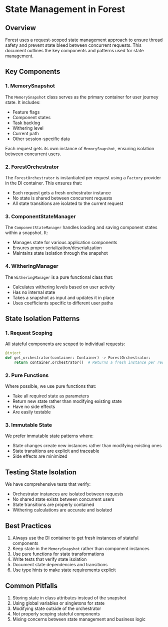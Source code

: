 # State Management in Forest

## Overview

Forest uses a request-scoped state management approach to ensure thread safety and prevent state bleed between concurrent requests. This document outlines the key components and patterns used for state management.

## Key Components

### 1. MemorySnapshot

The `MemorySnapshot` class serves as the primary container for user journey state. It includes:
- Feature flags
- Component states
- Task backlog
- Withering level
- Current path
- Other session-specific data

Each request gets its own instance of `MemorySnapshot`, ensuring isolation between concurrent users.

### 2. ForestOrchestrator

The `ForestOrchestrator` is instantiated per request using a `Factory` provider in the DI container. This ensures that:
- Each request gets a fresh orchestrator instance
- No state is shared between concurrent requests
- All state transitions are isolated to the current request

### 3. ComponentStateManager

The `ComponentStateManager` handles loading and saving component states within a snapshot. It:
- Manages state for various application components
- Ensures proper serialization/deserialization
- Maintains state isolation through the snapshot

### 4. WitheringManager

The `WitheringManager` is a pure functional class that:
- Calculates withering levels based on user activity
- Has no internal state
- Takes a snapshot as input and updates it in place
- Uses coefficients specific to different user paths

## State Isolation Patterns

### 1. Request Scoping

All stateful components are scoped to individual requests:
```python
@inject
def get_orchestrator(container: Container) -> ForestOrchestrator:
    return container.orchestrator()  # Returns a fresh instance per request
```

### 2. Pure Functions

Where possible, we use pure functions that:
- Take all required state as parameters
- Return new state rather than modifying existing state
- Have no side effects
- Are easily testable

### 3. Immutable State

We prefer immutable state patterns where:
- State changes create new instances rather than modifying existing ones
- State transitions are explicit and traceable
- Side effects are minimized

## Testing State Isolation

We have comprehensive tests that verify:
- Orchestrator instances are isolated between requests
- No shared state exists between concurrent users
- State transitions are properly contained
- Withering calculations are accurate and isolated

## Best Practices

1. Always use the DI container to get fresh instances of stateful components
2. Keep state in the `MemorySnapshot` rather than component instances
3. Use pure functions for state transformations
4. Write tests that verify state isolation
5. Document state dependencies and transitions
6. Use type hints to make state requirements explicit

## Common Pitfalls

1. Storing state in class attributes instead of the snapshot
2. Using global variables or singletons for state
3. Modifying state outside of the orchestrator
4. Not properly scoping stateful components
5. Mixing concerns between state management and business logic 
